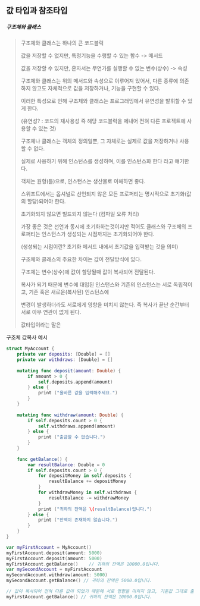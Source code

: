 ## 값 타입과 참조타입

##### 구조체와 클래스

>구조체와 클래스는 하나의 큰 코드블럭
>
>값을 저장할 수 없지만, 특정기능을 수행할 수 있는 함수 -> 메서드
>
>값을 저장할 수 있지만, 혼자서는 무언가를 실행할 수 없는 변수(상수) -> 속성
>
>구조체와 클래스는 위의 메서드와 속성으로 이루어져 있어서, 다른 종류에 의존하지 않고도 자체적으로 값을 저장하거나, 기능을 구현할 수 있다.
>
>이러한 특성으로 인해 구조체와 클래스는 프로그래밍에서 유연성을 발휘할 수 있게 한다.
>
>(유연성? : 코드의 재사용성 즉 해당 코드블럭을 떼내어 전혀 다른 프로젝트에 사용할 수 있는 것)
>
>구조체나 클래스는 객체의 정의일뿐, 그 자체로는 실제로 값을 저장하거나 사용할 수 없다.
>
>실제로 사용하기 위해 인스턴스를 생성하며, 이를 인스턴스화 한다 라고 얘기한다.
>
>객체는 원형(틀)으로, 인스턴스는 생산물로 이해하면 좋다.
>
>스위프트에서는 옵셔널로 선언되지 않은 모든 프로퍼티는 명시적으로 초기화(값의 할당)되어야 한다.
>
>초기화되지 않으면 빌드되지 않는다 (컴파일 오류 처리)
>
>가장 좋은 것은 선언과 동시에 초기화하는것이지만 적어도 클래스와 구조체의 프로퍼티는 인스턴스가 생성되는 시점까지는 초기화되어야 한다.
>
>(생성되는 시점이란? 초기화 메서드 내에서 초기값을 입력받는 것을 의미)
>
>구조체와 클래스의 주요한 차이는 값이 전달방식에 있다.
>
>구조체는 변수(상수)에 값이 할당될때 값이 복사되어 전달된다.
>
>복사가 되기 때문에 변수에 대입된 인스턴스와 기존의 인스턴스는 서로 독립적이고, 기존 혹은 새로운(복사된) 인스턴스에
>
>변경이 발생하더라도 서로에게 영향을 미치지 않는다. 즉 복사가 끝난 순간부터 서로 아무 연관이 없게 된다.
>
>값타입이라는 말은 



구조체 값복사 예시

```swift
struct MyAccount {
    private var deposits: [Double] = []
    private var withdraws: [Double] = []
   
    mutating func deposit(amount: Double) {
        if amount > 0 {
            self.deposits.append(amount)
        } else {
            print ("올바른 값을 입력해주세요.")
        }
    }
    
    mutating func withdraw(amount: Double) {
        if self.deposits.count > 0 {
            self.withdraws.append(amount)
        } else {
            print ("출금할 수 없습니다.")
        }
    }
    
    func getBalance() {
        var resultBalance: Double = 0
        if self.deposits.count > 0 {
            for depositMoney in self.deposits {
                resultBalance += depositMoney
            }
            for withdrawMoney in self.withdraws {
                resultBalance -= withdrawMoney
            }
            print ("귀하의 잔액은 \(resultBalance)입니다.")
        } else {
            print ("잔액이 존재하지 않습니다.")
        }
    }
}

var myFirstAccount = MyAccount()
myFirstAccount.deposit(amount: 5000)
myFirstAccount.deposit(amount: 5000)
myFirstAccount.getBalance()    // 귀하의 잔액은 10000.0입니다.
var mySecondAccount = myFirstAccount
mySecondAccount.withdraw(amount: 5000)
mySecondAccount.getBalance() // 귀하의 잔액은 5000.0입니다.

// 값이 복사되어 전혀 다른 값이 되었기 때문에 서로 영향을 미치지 않고, 기존값 그대로 출력된다.
myFirstAccount.getBalance() // 귀하의 잔액은 10000.0입니다.
```